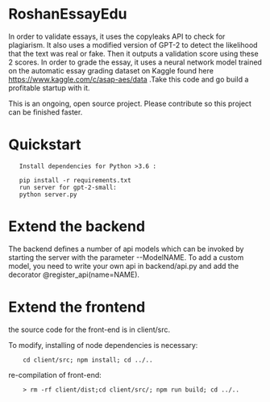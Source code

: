 # RoshanEssayEdu
In order to validate essays, it uses the copyleaks API to check for plagiarism. It also uses a modified version of GPT-2 to detect the likelihood that the text was real or fake. Then it outputs a validation score using these 2 scores. In order to grade the essay, it uses a neural network model trained on the automatic essay grading dataset on Kaggle found here https://www.kaggle.com/c/asap-aes/data .Take this code and go build a profitable startup with it.

This is an ongoing, open source project. Please contribute so this project can be finished faster. 
# Quickstart
       Install dependencies for Python >3.6 :

       pip install -r requirements.txt
       run server for gpt-2-small:
       python server.py

# Extend the backend
The backend defines a number of api models which can be invoked by starting the server with the parameter   --ModelNAME.
To add a custom model, you need to write your own api in backend/api.py and add the decorator @register_api(name=NAME).

# Extend the frontend 

the source code for the front-end is in client/src.

To modify, installing of node dependencies is necessary:

        cd client/src; npm install; cd ../..
re-compilation of front-end:

        > rm -rf client/dist;cd client/src/; npm run build; cd ../..
